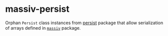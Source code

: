 # massiv-persist

Orphan `Persist` class instances from
[persist](https://hackage.haskell.org/package/persist) package that allow
serialization of arrays defined in [`massiv`](https://hackage.haskell.org/package/massiv)
package.
